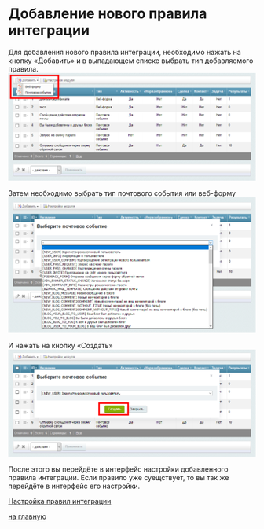 # Добавление нового правила интеграции

Для добавления нового правила интеграции, необходимо нажать на кнопку «Добавить» и в выпадающем списке выбрать тип добавляемого правила.
![Добавление нового правила интеграции](./add/r2-1.png)

Затем необходимо выбрать тип почтового события или веб-форму
![Выбор типа почтового события](./add/r3.png)

И нажать на кнопку «Создать»
![Создание нового правила интеграции](./add/r4-1.png)

После этого вы перейдёте в интерфейс настройки добавленного правила интеграции. Если правило уже суещствует, то вы так же перейдёте в интерфейс его настройки.

[Настройка правил интеграции](./rules.md)

[на главную](./README.MD)